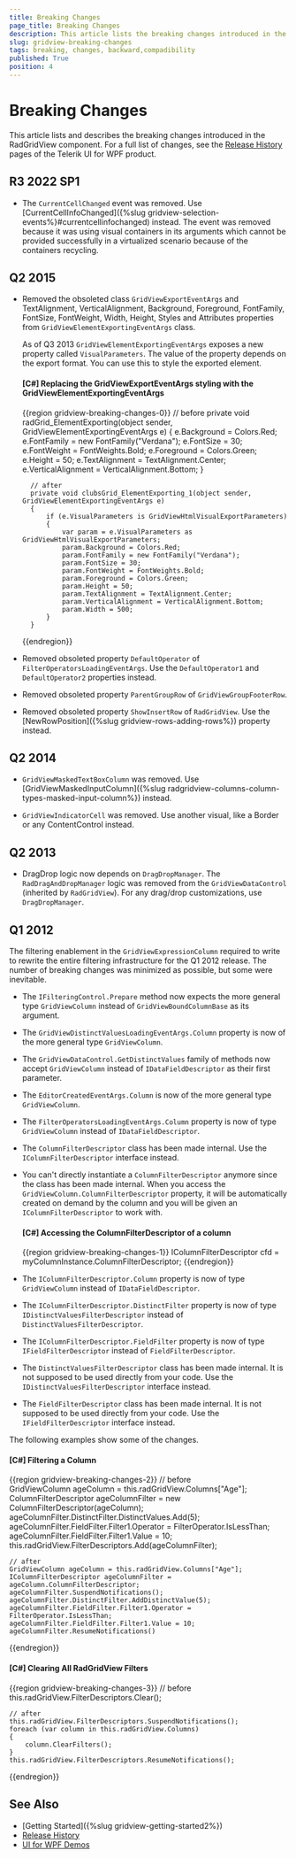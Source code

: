 ```yaml
---
title: Breaking Changes
page_title: Breaking Changes
description: This article lists the breaking changes introduced in the RadGridView for WPF component through the releases.
slug: gridview-breaking-changes
tags: breaking, changes, backward,compadibility
published: True
position: 4
---
```


# Breaking Changes

This article lists and describes the breaking changes introduced in the RadGridView component. For a full list of changes, see the [Release History](https://www.telerik.com/support/whats-new/wpf/release-history) pages of the Telerik UI for WPF product.

## R3 2022 SP1

* The `CurrentCellChanged` event was removed. Use [CurrentCellInfoChanged]({%slug gridview-selection-events%}#currentcellinfochanged) instead. The event was removed because it was using visual containers in its arguments which cannot be provided successfully in a virtualized scenario because of the containers recycling.

## Q2 2015

* Removed the obsoleted class `GridViewExportEventArgs` and TextAlignment, VerticalAlignment, Background, Foreground, FontFamily, FontSize, FontWeight, Width, Height, Styles and Attributes properties from `GridViewElementExportingEventArgs` class.
	
	As of Q3 2013 `GridViewElementExportingEventArgs` exposes a new property called `VisualParameters`. The value of the property depends on the export format. You can use this to style the exported element.
	
	#### __[C#] Replacing the GridViewExportEventArgs styling with the GridViewElementExportingEventArgs__
	{{region gridview-breaking-changes-0}}
		// before
		private void radGrid_ElementExporting(object sender, GridViewElementExportingEventArgs e) 
		{ 
			e.Background = Colors.Red; 
			e.FontFamily = new FontFamily("Verdana"); 
			e.FontSize = 30; 
			e.FontWeight = FontWeights.Bold; 
			e.Foreground = Colors.Green; 
			e.Height = 50; 
			e.TextAlignment = TextAlignment.Center; 
			e.VerticalAlignment = VerticalAlignment.Bottom; 
		} 
		
		// after
		private void clubsGrid_ElementExporting_1(object sender, GridViewElementExportingEventArgs e) 
		{ 
			if (e.VisualParameters is GridViewHtmlVisualExportParameters) 
			{ 
				var param = e.VisualParameters as GridViewHtmlVisualExportParameters; 
				param.Background = Colors.Red; 
				param.FontFamily = new FontFamily("Verdana"); 
				param.FontSize = 30; 
				param.FontWeight = FontWeights.Bold; 
				param.Foreground = Colors.Green; 
				param.Height = 50; 
				param.TextAlignment = TextAlignment.Center; 
				param.VerticalAlignment = VerticalAlignment.Bottom; 
				param.Width = 500; 
			} 
		}
	{{endregion}}	

* Removed obsoleted property `DefaultOperator` of `FilterOperatorsLoadingEventArgs`. Use the `DefaultOperator1` and `DefaultOperator2` properties instead.

* Removed obsoleted property `ParentGroupRow` of `GridViewGroupFooterRow`.

* Removed obsoleted property `ShowInsertRow` of `RadGridView`. Use the [NewRowPosition]({%slug gridview-rows-adding-rows%}) property instead.

## Q2 2014

* `GridViewMaskedTextBoxColumn` was removed. Use [GridViewMaskedInputColumn]({%slug radgridview-columns-column-types-masked-input-column%}) instead.

* `GridViewIndicatorCell` was removed. Use another visual, like a Border or any ContentControl instead.

## Q2 2013

* DragDrop logic now depends on `DragDropManager`. The `RadDragAndDropManager` logic was removed from the `GridViewDataControl` (inherited by `RadGridView`). For any drag/drop customizations, use `DragDropManager`.

## Q1 2012

The filtering enablement in the `GridViewExpressionColumn` required to write to rewrite the entire filtering infrastructure for the Q1 2012 release. The number of breaking changes was minimized as possible, but some were inevitable. 

* The `IFilteringControl.Prepare` method now expects the more general type `GridViewColumn` instead of `GridViewBoundColumnBase` as its argument.           

* The `GridViewDistinctValuesLoadingEventArgs.Column` property is now of the more general type `GridViewColumn`.           

* The `GridViewDataControl.GetDistinctValues` family of methods now accept `GridViewColumn` instead of `IDataFieldDescriptor` as their first parameter.          

* The `EditorCreatedEventArgs.Column` is now of the more general type `GridViewColumn`.           

* The `FilterOperatorsLoadingEventArgs.Column` property is now of type `GridViewColumn` instead of `IDataFieldDescriptor`.          

* The `ColumnFilterDescriptor` class has been made internal. Use the `IColumnFilterDescriptor` interface instead.           

* You can't directly instantiate a `ColumnFilterDescriptor` anymore since the class has been made internal. When you access the `GridViewColumn.ColumnFilterDescriptor` property, it will be automatically created on demand by the column and you will be given an `IColumnFilterDescriptor` to work with. 

	#### __[C#] Accessing the ColumnFilterDescriptor of a column__
	{{region gridview-breaking-changes-1}}
		IColumnFilterDescriptor cfd = myColumnInstance.ColumnFilterDescriptor;
	{{endregion}}	

* The `IColumnFilterDescriptor.Column` property is now of type `GridViewColumn` instead of `IDataFieldDescriptor`.          

* The `IColumnFilterDescriptor.DistinctFilter` property is now of type `IDistinctValuesFilterDescriptor` instead of `DistinctValuesFilterDescriptor`.      
	  
* The `IColumnFilterDescriptor.FieldFilter` property is now of type `IFieldFilterDescriptor` instead of `FieldFilterDescriptor`.
      
* The `DistinctValuesFilterDescriptor` class has been made internal. It is not supposed to be used directly from your code. Use the `IDistinctValuesFilterDescriptor` interface instead.
      
* The `FieldFilterDescriptor` class has been made internal. It is not supposed to be used directly from your code. Use the `IFieldFilterDescriptor` interface instead.          

The following examples show some of the changes.

#### __[C#] Filtering a Column__
{{region gridview-breaking-changes-2}}
	// before	
	GridViewColumn ageColumn = this.radGridView.Columns["Age"];
	ColumnFilterDescriptor ageColumnFilter = new ColumnFilterDescriptor(ageColumn);	
	ageColumnFilter.DistinctFilter.DistinctValues.Add(5);
	ageColumnFilter.FieldFilter.Filter1.Operator = FilterOperator.IsLessThan;
	ageColumnFilter.FieldFilter.Filter1.Value = 10;
	this.radGridView.FilterDescriptors.Add(ageColumnFilter);
	
	// after
	GridViewColumn ageColumn = this.radGridView.Columns["Age"];	
	IColumnFilterDescriptor ageColumnFilter = ageColumn.ColumnFilterDescriptor;
	ageColumnFilter.SuspendNotifications();
	ageColumnFilter.DistinctFilter.AddDistinctValue(5);
	ageColumnFilter.FieldFilter.Filter1.Operator = FilterOperator.IsLessThan;
	ageColumnFilter.FieldFilter.Filter1.Value = 10;
	ageColumnFilter.ResumeNotifications()
{{endregion}}

#### __[C#] Clearing All RadGridView Filters__  
{{region gridview-breaking-changes-3}}
	// before
	this.radGridView.FilterDescriptors.Clear();
	
	// after
	this.radGridView.FilterDescriptors.SuspendNotifications();
	foreach (var column in this.radGridView.Columns)
	{
	    column.ClearFilters();
	}
	this.radGridView.FilterDescriptors.ResumeNotifications();
{{endregion}}

## See Also  
 * [Getting Started]({%slug gridview-getting-started2%})
 * [Release History](https://www.telerik.com/support/whats-new/wpf/release-history)
 * [UI for WPF Demos](https://demos.telerik.com/wpf/) 
